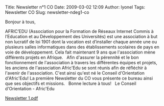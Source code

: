 Title: Newsletter n°1 CO
Date: 2009-03-02 12:09
Author: lyonel
Tags: Newsletter CO
Slug: newsletter-ndeg1-co

Bonjour à tous,

</p>
AFRIC’EDU (Association pour la Formation de Réseaux Internet Commis à
l’Education et au Développement des Universités) est une association à
but non lucratif de loi 1901 dont la vocation est d’installer chaque
année une ou plusieurs salles informatiques dans des établissements
scolaires de pays en voie de développement. Cela fait maintenant 9 ans
que l'association mène différents projets en Afrique.  
   
Afin d'assurer la pérennité et le bon fonctionnement de l'association à
travers les différentes équipes et projets, les anciens de l'association
Afric'Edu se sont réunis afin de réfléchir à l'avenir de l'association.
C'est ainsi qu'est né le Conseil d'Orientation d'Afric'Edu! La première
Newsletter du CO vous présente ce bureau ainsi que ses objectifs et
missions.  
   
Bonne lecture à tous!  
   
Le Conseil d'Orientation - Afric'Edu

[Newsletter 1.pdf]({filename}/files/Newsletter%201.pdf)